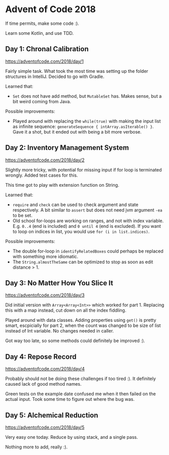 Advent of Code 2018
===================

If time permits, make some code :).

Learn some Kotlin, and use TDD.

Day 1: Chronal Calibration
--------------------------

<https://adventofcode.com/2018/day/1>

Fairly simple task. What took the most time was setting up the folder structures in IntelliJ. Decided to go with Gradle.

Learned that:

* `Set` does not have add method, but `MutableSet` has. Makes sense, but a bit weird coming from Java.

Possible improvements:

* Played around with replacing the `while(true)` with making the input list as infinite sequence:
`generateSequence { intArray.asIterable() }`. Gave it a shot, but it ended out with being a bit more verbose.


Day 2: Inventory Management System
----------------------------------

<https://adventofcode.com/2018/day/2>

Slightly more tricky, with potential for missing input if for loop is terminated wrongly. Added test cases for this.
 
This time got to play with extension function on String.

Learned that:

* `require` and `check` can be used to check argument and state respectively. A bit similar to `assert` but does not need
jvm argument `-ea` to be set.
* Old school for-loops are working on ranges, and not with index variable. E.g. `0..4` (end is included) and 
`0 until 4` (end is excluded). If you want to loop on indices in list, you would use `for (i in list.indices)`.

Possible improvements:

* The double for-loop in `identifyRelatedBoxes` could perhaps be replaced with something more idiomatic. 
* The `String.almostTheSame` can be optimized to stop as soon as edit distance > 1.


Day 3: No Matter How You Slice It
---------------------------------

<https://adventofcode.com/2018/day/3>

Did initial version with `Array<Array<Int>>` which worked for part 1. Replacing this with a map instead, cut down on all
the index fiddling.

Played around with data classes. Adding properties using `get()` is pretty smart, escpicially for part 2, when the count
was changed to be size of list instead of Int variable. No changes needed in caller.

Got way too late, so some methods could definitely be improved :).


Day 4: Repose Record
--------------------

<https://adventofcode.com/2018/day/4>

Probably should not be doing these challenges if too tired :). It definitely caused lack of good method names. 

Green tests on the example date confused me when it then failed on the actual input. Took some time to figure out where
the bug was.

Day 5: Alchemical Reduction
---------------------------

<https://adventofcode.com/2018/day/5>

Very easy one today. Reduce by using stack, and a single pass.

Nothing more to add, really :).


